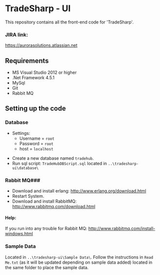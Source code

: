 # TradeSharp - UI #

This repository contains all the front-end code for 'TradeSharp'.

### JIRA link: ###
https://aurorasolutions.atlassian.net

## Requirements ##

* MS Visual Studio 2012 or higher
* .Net Framework 4.5.1
* MySql
* Git
* Rabbit MQ

## Setting up the code ##
### Database ###
* Settings:
    * Username = `root`
    * Password = `root`
    * host = `localhost`

+ Create a new database named `tradehub`.
+ Run sql script: `TradeHubDBScript.sql` located in `..\tradesharp-ui\database\`
### Rabbit MQ###
+ Download and install erlang: http://www.erlang.org/download.html
+ Restart System.
+ Download and install RabbitMQ: http://www.rabbitmq.com/download.html
#### Help:
If you run into any trouble for Rabbit MQ:
http://www.rabbitmq.com/install-windows.html

### Sample Data ###
Located in `..\tradesharp-ui\Sample Data\`. Follow the instructions in `Read Me.txt` (as it will be updated depending on sample data added) located in the same folder to place the sample data.
